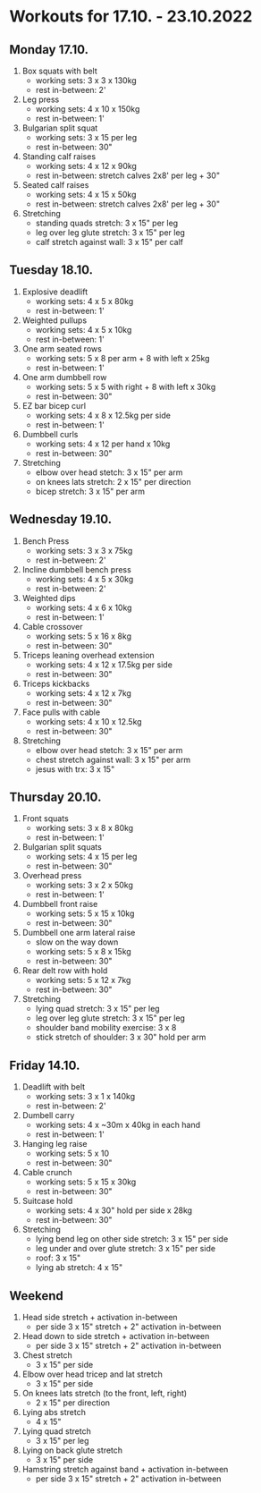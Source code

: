 # Workouts for 17.10. - 23.10.2022

## Monday 17.10.

1. Box squats with belt
   - working sets: 3 x 3 x 130kg
   - rest in-between: 2'
2. Leg press
   - working sets: 4 x 10 x 150kg
   - rest in-between: 1'
3. Bulgarian split squat
   - working sets: 3 x 15 per leg
   - rest in-between: 30"
4. Standing calf raises
   - working sets: 4 x 12 x 90kg
   - rest in-between: stretch calves 2x8' per leg + 30"
5. Seated calf raises
   - working sets: 4 x 15 x 50kg
   - rest in-between: stretch calves 2x8' per leg + 30"
6. Stretching
   - standing quads stretch: 3 x 15" per leg
   - leg over leg glute stretch: 3 x 15" per leg
   - calf stretch against wall: 3 x 15" per calf

## Tuesday 18.10.

1. Explosive deadlift
   - working sets: 4 x 5 x 80kg
   - rest in-between: 1'
2. Weighted pullups
   - working sets: 4 x 5 x 10kg
   - rest in-between: 1'
3. One arm seated rows
   - working sets: 5 x 8 per arm + 8 with left x 25kg
   - rest in-between: 1'
4. One arm dumbbell row
   - working sets: 5 x 5 with right + 8 with left x 30kg
   - rest in-between: 30"
5. EZ bar bicep curl
   - working sets: 4 x 8 x 12.5kg per side
   - rest in-between: 1'
6. Dumbbell curls
   - working sets: 4 x 12 per hand x 10kg
   - rest in-between: 30"
7. Stretching
   - elbow over head stetch: 3 x 15" per arm
   - on knees lats stretch: 2 x 15" per direction
   - bicep stretch: 3 x 15" per arm

## Wednesday 19.10.

1. Bench Press
   - working sets: 3 x 3 x 75kg
   - rest in-between: 2'
2. Incline dumbbell bench press
   - working sets: 4 x 5 x 30kg
   - rest in-between: 2'
3. Weighted dips
   - working sets: 4 x 6 x 10kg
   - rest in-between: 1'
4. Cable crossover
   - working sets: 5 x 16 x 8kg
   - rest in-between: 30"
5. Triceps leaning overhead extension
   - working sets: 4 x 12 x 17.5kg per side
   - rest in-between: 30"
6. Triceps kickbacks
   - working sets: 4 x 12 x 7kg
   - rest in-between: 30"
7. Face pulls with cable
   - working sets: 4 x 10 x 12.5kg
   - rest in-between: 30"
8. Stretching
   - elbow over head stetch: 3 x 15" per arm
   - chest stretch against wall: 3 x 15" per arm
   - jesus with trx: 3 x 15"

## Thursday 20.10.

1. Front squats
   - working sets: 3 x 8 x 80kg
   - rest in-between: 1'
2. Bulgarian split squats
   - working sets: 4 x 15 per leg
   - rest in-between: 30"
3. Overhead press
   - working sets: 3 x 2 x 50kg
   - rest in-between: 1'
4. Dumbbell front raise
   - working sets: 5 x 15 x 10kg
   - rest in-between: 30"
5. Dumbbell one arm lateral raise
   - slow on the way down
   - working sets: 5 x 8 x 15kg
   - rest in-between: 30"
6. Rear delt row with hold
   - working sets: 5 x 12 x 7kg
   - rest in-between: 30"
7. Stretching
   - lying quad stretch: 3 x 15" per leg
   - leg over leg glute stretch: 3 x 15" per leg
   - shoulder band mobility exercise: 3 x 8
   - stick stretch of shoulder: 3 x 30" hold per arm

## Friday 14.10.

1. Deadlift with belt
   - working sets: 3 x 1 x 140kg
   - rest in-between: 2'
2. Dumbell carry
   - working sets: 4 x ~30m x 40kg in each hand
   - rest in-between: 1'
3. Hanging leg raise
   - working sets: 5 x 10
   - rest in-between: 30"
4. Cable crunch
   - working sets: 5 x 15 x 30kg
   - rest in-between: 30"
5. Suitcase hold
   - working sets: 4 x 30" hold per side x 28kg
   - rest in-between: 30"
6. Stretching
   - lying bend leg on other side stretch: 3 x 15" per side
   - leg under and over glute stretch: 3 x 15" per side
   - roof: 3 x 15"
   - lying ab stretch: 4 x 15"

## Weekend

1. Head side stretch + activation in-between
   - per side 3 x 15" stretch + 2" activation in-between
2. Head down to side stretch + activation in-between
   - per side 3 x 15" stretch + 2" activation in-between
3. Chest stretch
   - 3 x 15" per side
4. Elbow over head tricep and lat stretch
   - 3 x 15" per side
5. On knees lats stretch (to the front, left, right)
   - 2 x 15" per direction
6. Lying abs stretch
   - 4 x 15"
7. Lying quad stretch
   - 3 x 15" per leg
8. Lying on back glute stretch
   - 3 x 15" per side
9. Hamstring stretch against band + activation in-between
   - per side 3 x 15" stretch + 2" activation in-between
